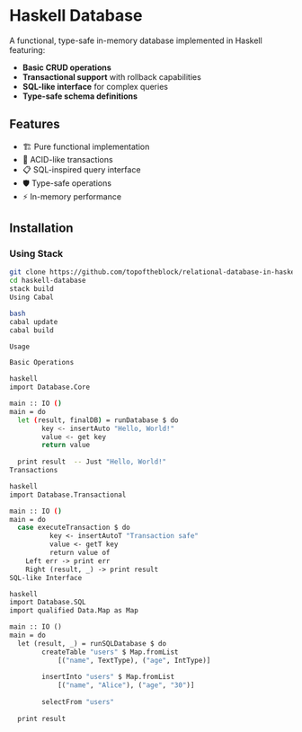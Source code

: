 # Haskell Database

A functional, type-safe in-memory database implemented in Haskell featuring:

- **Basic CRUD operations**
- **Transactional support** with rollback capabilities
- **SQL-like interface** for complex queries
- **Type-safe schema definitions**

## Features

- 🏗️ Pure functional implementation
- 🔄 ACID-like transactions
- 📋 SQL-inspired query interface
- 🛡️ Type-safe operations
- ⚡ In-memory performance

## Installation

### Using Stack

```bash
git clone https://github.com/topoftheblock/relational-database-in-haskell
cd haskell-database
stack build
Using Cabal

bash
cabal update
cabal build

Usage

Basic Operations

haskell
import Database.Core

main :: IO ()
main = do
  let (result, finalDB) = runDatabase $ do
        key <- insertAuto "Hello, World!"
        value <- get key
        return value
  
  print result  -- Just "Hello, World!"
Transactions

haskell
import Database.Transactional

main :: IO ()
main = do
  case executeTransaction $ do
          key <- insertAutoT "Transaction safe"
          value <- getT key
          return value of
    Left err -> print err
    Right (result, _) -> print result
SQL-like Interface

haskell
import Database.SQL
import qualified Data.Map as Map

main :: IO ()
main = do
  let (result, _) = runSQLDatabase $ do
        createTable "users" $ Map.fromList 
            [("name", TextType), ("age", IntType)]
        
        insertInto "users" $ Map.fromList
            [("name", "Alice"), ("age", "30")]
        
        selectFrom "users"
  
  print result

